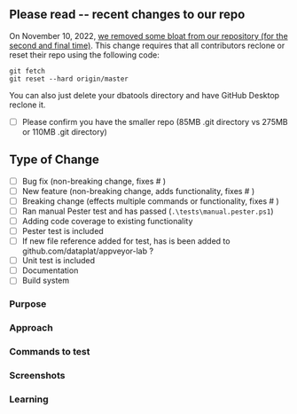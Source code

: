 <!-- Below information IS REQUIRED with every PR -->
## Please read -- recent changes to our repo
On November 10, 2022, [we removed some bloat from our repository (for the second and final time)](https://github.com/dataplat/dbatools/issues/8542). This change requires that all contributors reclone or reset their repo using the following code:

```
git fetch
git reset --hard origin/master
```

You can also just delete your dbatools directory and have GitHub Desktop reclone it.

 - [ ] Please confirm you have the smaller repo (85MB .git directory vs 275MB or 110MB .git directory)

## Type of Change
<!-- What type of change does your code introduce -->
 - [ ] Bug fix (non-breaking change, fixes #<!--issue number--> )
 - [ ] New feature (non-breaking change, adds functionality, fixes #<!--issue number--> )
 - [ ] Breaking change (effects multiple commands or functionality, fixes #<!--issue number--> )
 - [ ] Ran manual Pester test and has passed (`.\tests\manual.pester.ps1`)
 - [ ] Adding code coverage to existing functionality
 - [ ] Pester test is included
 - [ ] If new file reference added for test, has is been added to github.com/dataplat/appveyor-lab ?
 - [ ] Unit test is included
 - [ ] Documentation
 - [ ] Build system

<!-- Below this line you can erase anything that is not applicable -->
### Purpose
<!-- What is the purpose or goal of this PR? (doesn't have to be an essay) -->

### Approach
<!-- How does this change solve that purpose -->

### Commands to test
<!-- if these are the examples in the help just note it as such -->

### Screenshots
<!-- pictures say a thousand words without typing any of it -->

### Learning
<!-- Optional -->
<!--
	Include:
	 - blog post that may have assisted in writing the code
	 - blog post that were initial source
	 - special or unique approach made to solve the problem
-->
